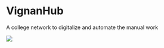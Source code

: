 # VignanHub
A college network to digitalize and automate the manual work 

<img src="https://drive.google.com/file/d/1b8jF_U2tjd971St8t_4r952zWEHIPVFS/view?usp=sharing">
